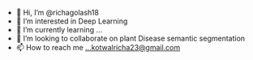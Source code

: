 - 👋 Hi, I’m @richagolash18
- 👀 I’m interested in Deep Learning
- 🌱 I’m currently learning ...
- 💞️ I’m looking to collaborate on plant Disease semantic segmentation
- 📫 How to reach me ...kotwalricha23@gmail.com

<!---
richagolash18/richagolash18 is a ✨ special ✨ repository because its `README.md` (this file) appears on your GitHub profile.
You can click the Preview link to take a look at your changes.
--->
